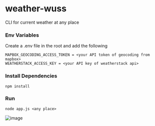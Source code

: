 # weather-wuss
CLI for current weather at any place

### Env Variables

Create a .env file in the root and add the following

```
MAPBOX_GEOCODING_ACCESS_TOKEN = <your API token of geocoding from mapbox>
WEATHERSTACK_ACCESS_KEY = <your API key of weatherstack api>
```

### Install Dependencies

```
npm install
```

### Run

```
node app.js <any place>
```

![image](https://user-images.githubusercontent.com/84140842/184208542-4741d56c-7459-4142-a9be-75eefcf93657.png)

